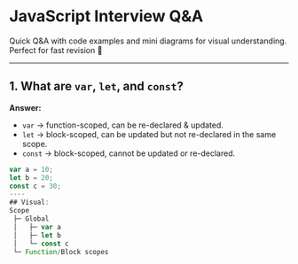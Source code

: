 # JavaScript Interview Q&A

Quick Q&A with code examples and mini diagrams for visual understanding. Perfect for fast revision 🚀

---

## 1. What are `var`, `let`, and `const`?

**Answer:**  
- `var` → function-scoped, can be re-declared & updated.  
- `let` → block-scoped, can be updated but not re-declared in the same scope.  
- `const` → block-scoped, cannot be updated or re-declared.

```js
var a = 10;
let b = 20;
const c = 30;
----
## Visual:
Scope
 ├─ Global
 │   ├─ var a
 │   ├─ let b
 │   └─ const c
 └─ Function/Block scopes
